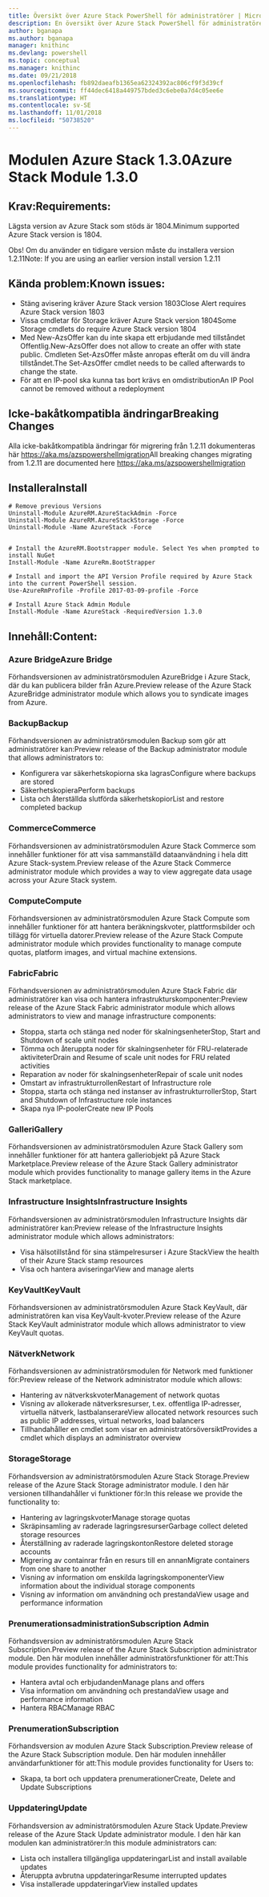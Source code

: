 ```yaml
---
title: Översikt över Azure Stack PowerShell för administratörer | Microsoft Docs
description: En översikt över Azure Stack PowerShell för administratörer med anvisningar för installation och konfiguration.
author: bganapa
ms.author: bganapa
manager: knithinc
ms.devlang: powershell
ms.topic: conceptual
ms.manager: knithinc
ms.date: 09/21/2018
ms.openlocfilehash: fb892daeafb1365ea62324392ac806cf9f3d39cf
ms.sourcegitcommit: ff44dec6418a449757bded3c6ebe0a7d4c05ee6e
ms.translationtype: HT
ms.contentlocale: sv-SE
ms.lasthandoff: 11/01/2018
ms.locfileid: "50738520"
---
```

# <a name="azure-stack-module-130"></a><span data-ttu-id="cf095-103">Modulen Azure Stack 1.3.0</span><span class="sxs-lookup"><span data-stu-id="cf095-103">Azure Stack Module 1.3.0</span></span>

## <a name="requirements"></a><span data-ttu-id="cf095-104">Krav:</span><span class="sxs-lookup"><span data-stu-id="cf095-104">Requirements:</span></span>
<span data-ttu-id="cf095-105">Lägsta version av Azure Stack som stöds är 1804.</span><span class="sxs-lookup"><span data-stu-id="cf095-105">Minimum supported Azure Stack version is 1804.</span></span>

<span data-ttu-id="cf095-106">Obs! Om du använder en tidigare version måste du installera version 1.2.11</span><span class="sxs-lookup"><span data-stu-id="cf095-106">Note: If you are using an earlier version install version 1.2.11</span></span>

## <a name="known-issues"></a><span data-ttu-id="cf095-107">Kända problem:</span><span class="sxs-lookup"><span data-stu-id="cf095-107">Known issues:</span></span>

- <span data-ttu-id="cf095-108">Stäng avisering kräver Azure Stack version 1803</span><span class="sxs-lookup"><span data-stu-id="cf095-108">Close Alert requires Azure Stack version 1803</span></span>
- <span data-ttu-id="cf095-109">Vissa cmdletar för Storage kräver Azure Stack version 1804</span><span class="sxs-lookup"><span data-stu-id="cf095-109">Some Storage cmdlets do require Azure Stack version 1804</span></span>
- <span data-ttu-id="cf095-110">Med New-AzsOffer kan du inte skapa ett erbjudande med tillståndet Offentlig.</span><span class="sxs-lookup"><span data-stu-id="cf095-110">New-AzsOffer does not allow to create an offer with state public.</span></span> <span data-ttu-id="cf095-111">Cmdleten Set-AzsOffer måste anropas efteråt om du vill ändra tillståndet.</span><span class="sxs-lookup"><span data-stu-id="cf095-111">The Set-AzsOffer cmdlet needs to be called afterwards to change the state.</span></span>
- <span data-ttu-id="cf095-112">För att en IP-pool ska kunna tas bort krävs en omdistribution</span><span class="sxs-lookup"><span data-stu-id="cf095-112">An IP Pool cannot be removed without a redeployment</span></span>

## <a name="breaking-changes"></a><span data-ttu-id="cf095-113">Icke-bakåtkompatibla ändringar</span><span class="sxs-lookup"><span data-stu-id="cf095-113">Breaking Changes</span></span>
<span data-ttu-id="cf095-114">Alla icke-bakåtkompatibla ändringar för migrering från 1.2.11 dokumenteras här https://aka.ms/azspowershellmigration</span><span class="sxs-lookup"><span data-stu-id="cf095-114">All breaking changes migrating from 1.2.11 are documented here https://aka.ms/azspowershellmigration</span></span>

## <a name="install"></a><span data-ttu-id="cf095-115">Installera</span><span class="sxs-lookup"><span data-stu-id="cf095-115">Install</span></span>
```
# Remove previous Versions
Uninstall-Module AzureRM.AzureStackAdmin -Force
Uninstall-Module AzureRM.AzureStackStorage -Force
Uninstall-Module -Name AzureStack -Force 


# Install the AzureRM.Bootstrapper module. Select Yes when prompted to install NuGet
Install-Module -Name AzureRm.BootStrapper

# Install and import the API Version Profile required by Azure Stack into the current PowerShell session.
Use-AzureRmProfile -Profile 2017-03-09-profile -Force

# Install Azure Stack Admin Module
Install-Module -Name AzureStack -RequiredVersion 1.3.0
```
## <a name="content"></a><span data-ttu-id="cf095-116">Innehåll:</span><span class="sxs-lookup"><span data-stu-id="cf095-116">Content:</span></span>
### <a name="azure-bridge"></a><span data-ttu-id="cf095-117">Azure Bridge</span><span class="sxs-lookup"><span data-stu-id="cf095-117">Azure Bridge</span></span>
<span data-ttu-id="cf095-118">Förhandsversionen av administratörsmodulen AzureBridge i Azure Stack, där du kan publicera bilder från Azure.</span><span class="sxs-lookup"><span data-stu-id="cf095-118">Preview release of the Azure Stack AzureBridge administrator module which allows you to syndicate images from Azure.</span></span>

### <a name="backup"></a><span data-ttu-id="cf095-119">Backup</span><span class="sxs-lookup"><span data-stu-id="cf095-119">Backup</span></span>
<span data-ttu-id="cf095-120">Förhandsversionen av administratörsmodulen Backup som gör att administratörer kan:</span><span class="sxs-lookup"><span data-stu-id="cf095-120">Preview release of the Backup administrator module that allows administrators to:</span></span>
- <span data-ttu-id="cf095-121">Konfigurera var säkerhetskopiorna ska lagras</span><span class="sxs-lookup"><span data-stu-id="cf095-121">Configure where backups are stored</span></span>
- <span data-ttu-id="cf095-122">Säkerhetskopiera</span><span class="sxs-lookup"><span data-stu-id="cf095-122">Perform backups</span></span>
- <span data-ttu-id="cf095-123">Lista och återställda slutförda säkerhetskopior</span><span class="sxs-lookup"><span data-stu-id="cf095-123">List and restore completed backup</span></span>

### <a name="commerce"></a><span data-ttu-id="cf095-124">Commerce</span><span class="sxs-lookup"><span data-stu-id="cf095-124">Commerce</span></span>
<span data-ttu-id="cf095-125">Förhandsversionen av administratörsmodulen Azure Stack Commerce som innehåller funktioner för att visa sammanställd dataanvändning i hela ditt Azure Stack-system.</span><span class="sxs-lookup"><span data-stu-id="cf095-125">Preview release of the Azure Stack Commerce administrator module which provides a way to view aggregate data usage across your Azure Stack system.</span></span>

### <a name="compute"></a><span data-ttu-id="cf095-126">Compute</span><span class="sxs-lookup"><span data-stu-id="cf095-126">Compute</span></span>
<span data-ttu-id="cf095-127">Förhandsversionen av administratörsmodulen Azure Stack Compute som innehåller funktioner för att hantera beräkningskvoter, plattformsbilder och tillägg för virtuella datorer.</span><span class="sxs-lookup"><span data-stu-id="cf095-127">Preview release of the Azure Stack Compute administrator module which provides functionality to manage compute quotas, platform images, and virtual machine extensions.</span></span>

### <a name="fabric"></a><span data-ttu-id="cf095-128">Fabric</span><span class="sxs-lookup"><span data-stu-id="cf095-128">Fabric</span></span>
<span data-ttu-id="cf095-129">Förhandsversionen av administratörsmodulen Azure Stack Fabric där administratörer kan visa och hantera infrastrukturskomponenter:</span><span class="sxs-lookup"><span data-stu-id="cf095-129">Preview release of the Azure Stack Fabric administrator module which allows administrators to view and manage infrastructure components:</span></span>
- <span data-ttu-id="cf095-130">Stoppa, starta och stänga ned noder för skalningsenheter</span><span class="sxs-lookup"><span data-stu-id="cf095-130">Stop, Start and Shutdown of scale unit nodes</span></span>
- <span data-ttu-id="cf095-131">Tömma och återuppta noder för skalningsenheter för FRU-relaterade aktiviteter</span><span class="sxs-lookup"><span data-stu-id="cf095-131">Drain and Resume of scale unit nodes for FRU related activities</span></span>
- <span data-ttu-id="cf095-132">Reparation av noder för skalningsenheter</span><span class="sxs-lookup"><span data-stu-id="cf095-132">Repair of scale unit nodes</span></span>
- <span data-ttu-id="cf095-133">Omstart av infrastrukturrollen</span><span class="sxs-lookup"><span data-stu-id="cf095-133">Restart of Infrastructure role</span></span>
- <span data-ttu-id="cf095-134">Stoppa, starta och stänga ned instanser av infrastrukturroller</span><span class="sxs-lookup"><span data-stu-id="cf095-134">Stop, Start and Shutdown of Infrastructure role instances</span></span>
- <span data-ttu-id="cf095-135">Skapa nya IP-pooler</span><span class="sxs-lookup"><span data-stu-id="cf095-135">Create new IP Pools</span></span>


### <a name="gallery"></a><span data-ttu-id="cf095-136">Galleri</span><span class="sxs-lookup"><span data-stu-id="cf095-136">Gallery</span></span>
<span data-ttu-id="cf095-137">Förhandsversionen av administratörsmodulen Azure Stack Gallery som innehåller funktioner för att hantera galleriobjekt på Azure Stack Marketplace.</span><span class="sxs-lookup"><span data-stu-id="cf095-137">Preview release of the Azure Stack Gallery administrator module which provides functionality to manage gallery items in the Azure Stack marketplace.</span></span>

### <a name="infrastructure-insights"></a><span data-ttu-id="cf095-138">Infrastructure Insights</span><span class="sxs-lookup"><span data-stu-id="cf095-138">Infrastructure Insights</span></span>
<span data-ttu-id="cf095-139">Förhandsversionen av administratörsmodulen Infrastructure Insights där administratörer kan:</span><span class="sxs-lookup"><span data-stu-id="cf095-139">Preview release of the Infrastructure Insights administrator module which allows administrators:</span></span>
- <span data-ttu-id="cf095-140">Visa hälsotillstånd för sina stämpelresurser i Azure Stack</span><span class="sxs-lookup"><span data-stu-id="cf095-140">View the health of their Azure Stack stamp resources</span></span>
- <span data-ttu-id="cf095-141">Visa och hantera aviseringar</span><span class="sxs-lookup"><span data-stu-id="cf095-141">View and manage alerts</span></span>

### <a name="keyvault"></a><span data-ttu-id="cf095-142">KeyVault</span><span class="sxs-lookup"><span data-stu-id="cf095-142">KeyVault</span></span>
<span data-ttu-id="cf095-143">Förhandsversionen av administratörsmodulen Azure Stack KeyVault, där administratören kan visa KeyVault-kvoter.</span><span class="sxs-lookup"><span data-stu-id="cf095-143">Preview release of the Azure Stack KeyVault administrator module which allows administrator to view KeyVault quotas.</span></span>

### <a name="network"></a><span data-ttu-id="cf095-144">Nätverk</span><span class="sxs-lookup"><span data-stu-id="cf095-144">Network</span></span>
<span data-ttu-id="cf095-145">Förhandsversionen av administratörsmodulen för Network med funktioner för:</span><span class="sxs-lookup"><span data-stu-id="cf095-145">Preview release of the Network administrator module which allows:</span></span>
- <span data-ttu-id="cf095-146">Hantering av nätverkskvoter</span><span class="sxs-lookup"><span data-stu-id="cf095-146">Management of network quotas</span></span>
- <span data-ttu-id="cf095-147">Visning av allokerade nätverksresurser, t.ex. offentliga IP-adresser, virtuella nätverk, lastbalanserare</span><span class="sxs-lookup"><span data-stu-id="cf095-147">View allocated network resources such as public IP addresses, virtual networks, load balancers</span></span>
- <span data-ttu-id="cf095-148">Tillhandahåller en cmdlet som visar en administratörsöversikt</span><span class="sxs-lookup"><span data-stu-id="cf095-148">Provides a cmdlet which displays an administrator overview</span></span>

### <a name="storage"></a><span data-ttu-id="cf095-149">Storage</span><span class="sxs-lookup"><span data-stu-id="cf095-149">Storage</span></span>
<span data-ttu-id="cf095-150">Förhandsversion av administratörsmodulen Azure Stack Storage.</span><span class="sxs-lookup"><span data-stu-id="cf095-150">Preview release of the Azure Stack Storage administrator module.</span></span>  <span data-ttu-id="cf095-151">I den här versionen tillhandahåller vi funktioner för:</span><span class="sxs-lookup"><span data-stu-id="cf095-151">In this release we provide the functionality to:</span></span>
- <span data-ttu-id="cf095-152">Hantering av lagringskvoter</span><span class="sxs-lookup"><span data-stu-id="cf095-152">Manage storage quotas</span></span>
- <span data-ttu-id="cf095-153">Skräpinsamling av raderade lagringsresurser</span><span class="sxs-lookup"><span data-stu-id="cf095-153">Garbage collect deleted storage resources</span></span>
- <span data-ttu-id="cf095-154">Återställning av raderade lagringskonton</span><span class="sxs-lookup"><span data-stu-id="cf095-154">Restore deleted storage accounts</span></span>
- <span data-ttu-id="cf095-155">Migrering av containrar från en resurs till en annan</span><span class="sxs-lookup"><span data-stu-id="cf095-155">Migrate containers from one share to another</span></span>
- <span data-ttu-id="cf095-156">Visning av information om enskilda lagringskomponenter</span><span class="sxs-lookup"><span data-stu-id="cf095-156">View information about the individual storage components</span></span>
- <span data-ttu-id="cf095-157">Visning av information om användning och prestanda</span><span class="sxs-lookup"><span data-stu-id="cf095-157">View usage and performance information</span></span>

### <a name="subscription-admin"></a><span data-ttu-id="cf095-158">Prenumerationsadministration</span><span class="sxs-lookup"><span data-stu-id="cf095-158">Subscription Admin</span></span>
<span data-ttu-id="cf095-159">Förhandsversion av administratörsmodulen Azure Stack Subscription.</span><span class="sxs-lookup"><span data-stu-id="cf095-159">Preview release of the Azure Stack Subscription administrator module.</span></span>  <span data-ttu-id="cf095-160">Den här modulen innehåller administratörsfunktioner för att:</span><span class="sxs-lookup"><span data-stu-id="cf095-160">This module provides functionality for administrators to:</span></span>
- <span data-ttu-id="cf095-161">Hantera avtal och erbjudanden</span><span class="sxs-lookup"><span data-stu-id="cf095-161">Manage plans and offers</span></span>
- <span data-ttu-id="cf095-162">Visa information om användning och prestanda</span><span class="sxs-lookup"><span data-stu-id="cf095-162">View usage and performance information</span></span>
- <span data-ttu-id="cf095-163">Hantera RBAC</span><span class="sxs-lookup"><span data-stu-id="cf095-163">Manage RBAC</span></span>

### <a name="subscription"></a><span data-ttu-id="cf095-164">Prenumeration</span><span class="sxs-lookup"><span data-stu-id="cf095-164">Subscription</span></span>
<span data-ttu-id="cf095-165">Förhandsversion av modulen Azure Stack Subscription.</span><span class="sxs-lookup"><span data-stu-id="cf095-165">Preview release of the Azure Stack Subscription module.</span></span>  <span data-ttu-id="cf095-166">Den här modulen innehåller användarfunktioner för att:</span><span class="sxs-lookup"><span data-stu-id="cf095-166">This module provides functionality for Users to:</span></span>
- <span data-ttu-id="cf095-167">Skapa, ta bort och uppdatera prenumerationer</span><span class="sxs-lookup"><span data-stu-id="cf095-167">Create, Delete and Update Subscriptions</span></span>

### <a name="update"></a><span data-ttu-id="cf095-168">Uppdatering</span><span class="sxs-lookup"><span data-stu-id="cf095-168">Update</span></span>
<span data-ttu-id="cf095-169">Förhandsversion av administratörsmodulen Azure Stack Update.</span><span class="sxs-lookup"><span data-stu-id="cf095-169">Preview release of the Azure Stack Update administrator module.</span></span>  <span data-ttu-id="cf095-170">I den här kan modulen kan administratörer:</span><span class="sxs-lookup"><span data-stu-id="cf095-170">In this module administrators can:</span></span>
- <span data-ttu-id="cf095-171">Lista och installera tillgängliga uppdateringar</span><span class="sxs-lookup"><span data-stu-id="cf095-171">List and install available updates</span></span>
- <span data-ttu-id="cf095-172">Återuppta avbrutna uppdateringar</span><span class="sxs-lookup"><span data-stu-id="cf095-172">Resume interrupted updates</span></span>
- <span data-ttu-id="cf095-173">Visa installerade uppdateringar</span><span class="sxs-lookup"><span data-stu-id="cf095-173">View installed updates</span></span>
